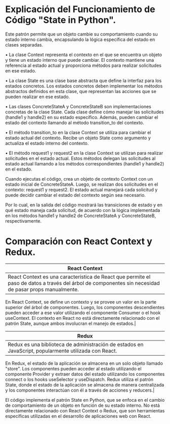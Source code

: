# Explicación del Funcionamiento de Código "State in Python".

Este patrón permite que un objeto cambie su comportamiento cuando su estado interno cambia, encapsulando la lógica específica del estado en clases separadas.

 •	La clase Context representa el contexto en el que se encuentra un objeto y tiene un estado interno que puede cambiar. El contexto mantiene una referencia al estado actual y proporciona métodos para realizar solicitudes en ese estado.
 
 •	La clase State es una clase base abstracta que define la interfaz para los estados concretos. Los estados concretos deben implementar los métodos abstractos definidos en esta clase, que representan las acciones que se pueden realizar en ese estado.
 
 •	Las clases ConcreteStateA y ConcreteStateB son implementaciones concretas de la clase State. Cada clase define cómo manejar las solicitudes (handle1 y handle2) en su estado específico. Además, pueden cambiar el estado del contexto llamando al método transition_to del contexto.
 
 •	El método transition_to en la clase Context se utiliza para cambiar el estado actual del contexto. Recibe un objeto State como argumento y actualiza el estado interno del contexto.
 
 •	El método request1 y request2 en la clase Context se utilizan para realizar solicitudes en el estado actual. Estos métodos delegan las solicitudes al estado actual llamando a los métodos correspondientes (handle1 y handle2) en el estado.
 
Cuando ejecutas el código, crea un objeto de contexto Context con un estado inicial de ConcreteStateA. Luego, se realizan dos solicitudes en el contexto: request1 y request2. El estado actual manejará cada solicitud y puede decidir cambiar el estado del contexto según sea necesario.

Por lo cual, en la salida del código mostrará las transiciones de estado y en qué estado maneja cada solicitud, de acuerdo con la lógica implementada en los métodos handle1 y handle2 de ConcreteStateA y ConcreteStateB, respectivamente.

# Comparación con React Context y Redux.

| React Context     |
|-------------------|
| React Context es una característica de React que permite el paso de datos a través del árbol de componentes sin necesidad de pasar props manualmente.
En React Context, se define un contexto y se provee un valor en la parte superior del árbol de componentes. Luego, los componentes descendientes pueden acceder a ese valor utilizando el componente Consumer o el hook useContext.
El contexto en React no está directamente relacionado con el patrón State, aunque ambos involucran el manejo de estados.|

| Redux             |
|-------------------|
| Redux es una biblioteca de administración de estados en JavaScript, popularmente utilizada con React. 
En Redux, el estado de la aplicación se almacena en un solo objeto llamado "store". Los componentes pueden acceder al estado utilizando el componente Provider y extraer datos del estado utilizando los componentes connect o los hooks useSelector y useDispatch. 
Redux utiliza el patrón State, donde el estado de la aplicación se almacena de manera centralizada y los componentes interactúan con él a través de acciones y reducers.|

El código implementa el patrón State en Python, que se enfoca en el cambio de comportamiento de un objeto en función de su estado interno. No está directamente relacionado con React Context o Redux, que son herramientas específicas utilizadas en el desarrollo de aplicaciones web con React.
